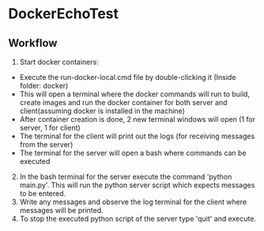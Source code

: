# DockerEchoTest

## Workflow

1. Start docker containers:
- Execute the run-docker-local.cmd file by double-clicking it (Inside folder: docker)
- This will open a terminal where the docker commands will run to build, create images and run the docker container for both server and client(assuming docker is installed in the machine)
- After container creation is done, 2 new terminal windows will open (1 for server, 1 for client)
- The terminal for the client will print out the logs (for receiving messages from the server)
- The terminal for the server will open a bash where commands can be executed
2. In the bash terminal for the server execute the command 'python main.py'. This will run the python server script which expects messages to be entered.
3. Write any messages and observe the log terminal for the client where messages will be printed.
4. To stop the executed python script of the server type 'quit' and execute.